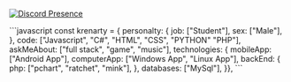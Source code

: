 
[![Discord Presence](https://lanyard.cnrad.dev/api/879740287801495572)](https://discord.com/users/879740287801495572)


<p>
```javascript
const krenarty = {
    personalty: {
        job: ["Student"],
        sex: ["Male"],
},               
    code: ["Javascript", "C#", "HTML", "CSS", "PYTHON" "PHP"],
    askMeAbout: ["full stack", "game", "music"],
    technologies: {
       mobileApp: ["Android App"],
       computerApp: ["Windows App", "Linux App"],
    backEnd: {
        php: ["pchart", "ratchet", "mink"],
},
    databases: ["MySql"],
}},
```
